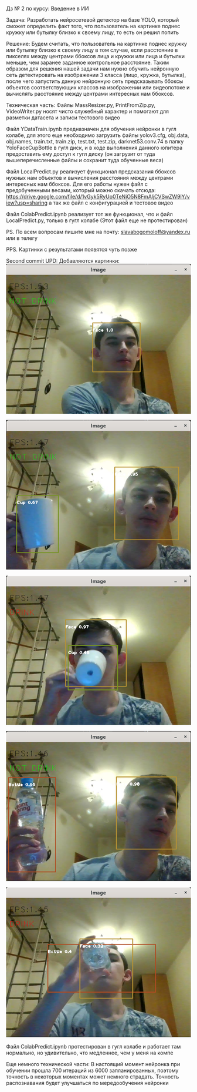Дз № 2 по курсу: Введение в ИИ

Задача: Разработать нейросетевой детектор на базе YOLO, который сможет определить факт того, что пользователь на картинке поднес кружку или бутылку близко к своему лицу, то есть он решил попить

Решение: Будем считать, что пользователь на картинке поднес кружку или бутылку близко к своему лицу в том случае, если расстояние в пикселях между центрами ббоксов лица и кружки или лица и бутылки меньше, чем заранее заданное контрольное расстояние. 
Таким образом для решения нашей задачи нам нужно обучить нейронную сеть детектировать на изображении 3 класса (лицо, кружка, бутылка), после чего запустить данную нейронную сеть предсказывать ббоксы объектов соответствующих классов на изображении или видеопотоке и вычислять расстояние между центрами интересных нам ббоксов.

Техническая часть:
Файлы MassResizer.py, PrintFromZip.py, VideoWriter.py носят чисто служебный характер и помогают для разметки датасета и записи тестового видео 

Файл YDataTrain.ipynb предназначен для обучения нейронки в гугл колабе, для этого еще необходимо загрузить файлы yolov3.cfg, obj.data, obj.names, train.txt, train.zip, test.txt, test.zip, darknet53.conv.74 в папку YoloFaceCupBottle в гугл диск, и в ходе выполнения данного юпитера предоставить ему доступ к гугл диску (он загрузит от туда вышеперечисленные файлы и сохранит туда обученные веса)

Файл LocalPredict.py реализует функционал предсказания ббоксов нужных нам объектов и вычисления расстояния между центрами интересных нам ббоксов. Для его работы нужен файл с предобученными весами, который можно скачать отсюда: https://drive.google.com/file/d/1vGyk5RyUo0TeNiO5N8FmAljCVSwZW9lY/view?usp=sharing а так же файл с конфигурацией и тестовое видео

Файл ColabPredict.ipynb реализует тот же функционал, что и файл LocalPredict.py, только в гугл колабе (Этот файл еще не протестирован)

PS. По всем вопросам пишите мне на почту: slavabogomoloff@yandex.ru или в телегу

PPS. Картинки с результатами появятся чуть позже

Second commit UPD:
Добавляются картинки:
![alt text](imgs/1.png "Чистое лицо")

![alt text](imgs/2.png "Лицо и кружка")

![alt text](imgs/3.png "Лицо и кружка (обнаружено питье)")

![alt text](imgs/4.png "Лицо и бутылка")

![alt text](imgs/5.png "Лицо и бутылка (обнаружено питье)")


Файл ColabPredict.ipynb протестирован в гугл колабе и работает там нормально, но удивительно, что медленнее, чем у меня на компе

Еще немного технической части: В настоящий момент нейронка при обучении прошла 700 итераций из 6000 запланированных, поэтому точность в некоторых моментах может немного страдать. Точность распознавания будет улучшаться по мередообучения нейронки